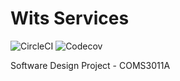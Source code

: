 # Wits Services
![CircleCI](https://img.shields.io/circleci/build/github/givenng6/sdp_wits_services/master)
![Codecov](https://img.shields.io/codecov/c/github/givenng6/sdp_wits_services?style=flat-square)

Software Design Project - COMS3011A

